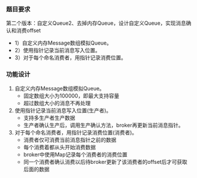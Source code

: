 ### 题目要求

第二个版本：自定义Queue2、去掉内存Queue，设计自定义Queue，实现消息确认和消费offset
   - 1）自定义内存Message数组模拟Queue。
   - 2）使用指针记录当前消息写入位置。
   - 3）对于每个命名消费者，用指针记录消费位置。

### 功能设计

1. 自定义内存Message数组模拟Queue。
   - 固定数组大小为100000，即最大支持容量
   - 超过数组大小的消息不再处理
2. 使用指针记录当前消息写入位置(生产者)。
   - 支持多生产者生产数据
   - 生产者确认生产后，调用生产确认方法，broker再更新当前消息指针。
3. 对于每个命名消费者，用指针记录消费位置(消费者)。
   - 消费者仅可消费当前消息指针之前的数据
   - 每个消费着都从头开始消费数据
   - broker中使用Map记录每个消费者的消费位置
   - 同一个消费者确认消费以后待broker更新了该消费者的offset后才可获取后面的数据





